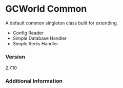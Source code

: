 # GCWorld Common

A default common singleton class built for extending.

  - Config Reader
  - Simple Database Handler
  - Simple Redis Handler

### Version
2.7.10

### Additional Information
